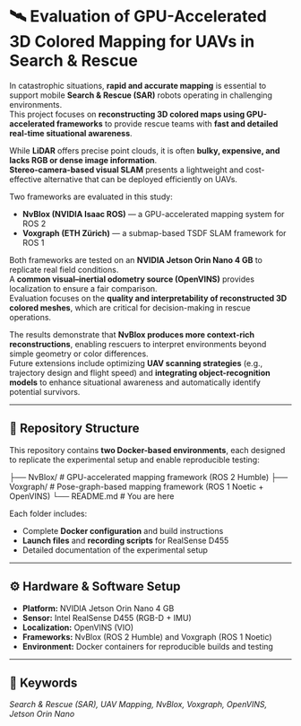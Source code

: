 # 🛰️ Evaluation of GPU-Accelerated 3D Colored Mapping for UAVs in Search & Rescue

In catastrophic situations, **rapid and accurate mapping** is essential to support mobile **Search & Rescue (SAR)** robots operating in challenging environments.  
This project focuses on **reconstructing 3D colored maps using GPU-accelerated frameworks** to provide rescue teams with **fast and detailed real-time situational awareness**.

While **LiDAR** offers precise point clouds, it is often **bulky, expensive, and lacks RGB or dense image information**.  
**Stereo-camera-based visual SLAM** presents a lightweight and cost-effective alternative that can be deployed efficiently on UAVs.

Two frameworks are evaluated in this study:
- **NvBlox (NVIDIA Isaac ROS)** — a GPU-accelerated mapping system for ROS 2  
- **Voxgraph (ETH Zürich)** — a submap-based TSDF SLAM framework for ROS 1  

Both frameworks are tested on an **NVIDIA Jetson Orin Nano 4 GB** to replicate real field conditions.  
A **common visual–inertial odometry source (OpenVINS)** provides localization to ensure a fair comparison.  
Evaluation focuses on the **quality and interpretability of reconstructed 3D colored meshes**, which are critical for decision-making in rescue operations.

The results demonstrate that **NvBlox produces more context-rich reconstructions**, enabling rescuers to interpret environments beyond simple geometry or color differences.  
Future extensions include optimizing **UAV scanning strategies** (e.g., trajectory design and flight speed) and **integrating object-recognition models** to enhance situational awareness and automatically identify potential survivors.

---

## 🧩 Repository Structure

This repository contains **two Docker-based environments**, each designed to replicate the experimental setup and enable reproducible testing:


├── NvBlox/ # GPU-accelerated mapping framework (ROS 2 Humble)
├── Voxgraph/ # Pose-graph-based mapping framework (ROS 1 Noetic + OpenVINS)
└── README.md # You are here



Each folder includes:
- Complete **Docker configuration** and build instructions  
- **Launch files** and **recording scripts** for RealSense D455  
- Detailed documentation of the experimental setup

---

## ⚙️ Hardware & Software Setup

- **Platform:** NVIDIA Jetson Orin Nano 4 GB  
- **Sensor:** Intel RealSense D455 (RGB-D + IMU)  
- **Localization:** OpenVINS (VIO)  
- **Frameworks:** NvBlox (ROS 2 Humble) and Voxgraph (ROS 1 Noetic)  
- **Environment:** Docker containers for reproducible builds and testing  

---

## 🔑 Keywords

*Search & Rescue (SAR), UAV Mapping, NvBlox, Voxgraph, OpenVINS, Jetson Orin Nano*
